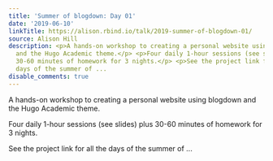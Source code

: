 ```yaml
---
title: 'Summer of blogdown: Day 01'
date: '2019-06-10'
linkTitle: https://alison.rbind.io/talk/2019-summer-of-blogdown-01/
source: Alison Hill
description: <p>A hands-on workshop to creating a personal website using blogdown
  and the Hugo Academic theme.</p> <p>Four daily 1-hour sessions (see slides) plus
  30-60 minutes of homework for 3 nights.</p> <p>See the project link for all the
  days of the summer of ...
disable_comments: true
---
```

<p>A hands-on workshop to creating a personal website using blogdown and the Hugo Academic theme.</p> <p>Four daily 1-hour sessions (see slides) plus 30-60 minutes of homework for 3 nights.</p> <p>See the project link for all the days of the summer of ...